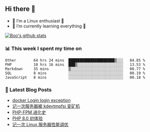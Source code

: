 ## Hi there 👋
* 🔭 I’m a Linux enthusiast 🐧️
* 🏃️ I’m currently learning everything 🏃️

[![Boo's github stats](https://github-readme-stats.vercel.app/api?username=0xAiKang)](https://github.com/anuraghazra/github-readme-stats)

<!-- [![Most Used Langs](https://github-readme-stats.vercel.app/api/top-langs/?username=0xAiKang)](https://github.com/anuraghazra/github-readme-stats) -->

### 📊 This week I spent my time on
<!--START_SECTION:waka-->
```text
Other        64 hrs 24 mins  █████████████████████▒░░░   84.85 % 
PHP          10 hrs 16 mins  ███▒░░░░░░░░░░░░░░░░░░░░░   13.53 % 
Markdown     35 mins         ▒░░░░░░░░░░░░░░░░░░░░░░░░   00.77 % 
SQL          8 mins          ░░░░░░░░░░░░░░░░░░░░░░░░░   00.19 % 
JavaScript   8 mins          ░░░░░░░░░░░░░░░░░░░░░░░░░   00.18 % 
```
<!--END_SECTION:waka-->

### 📕 Latest Blog Posts
<!-- BLOG-POST-LIST:START -->
- [docker Login login exception](https://www.0x2beace.com/docker-Login-login-exception/)
- [记一次服务器被 kdevtmpfsi 变矿机](https://www.0x2beace.com/remember-once-the-server-was-changed-into-a-miner-by-kdevtmpfsi/)
- [PHP-FPM 进化史](https://www.0x2beace.com/the-evolution-of-php-fpm/)
- [PHP 8.0 初体验](https://www.0x2beace.com/php-8-0-first-experience/)
- [记一次 Linux 服务器性能调优](https://www.0x2beace.com/remember-a-Linux-server-performance-tuning/)
<!-- BLOG-POST-LIST:END -->

